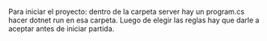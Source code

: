 Para iniciar el proyecto: dentro de la carpeta server hay un program.cs hacer dotnet run en esa carpeta.
Luego de elegir las reglas hay que darle a aceptar antes de iniciar partida.